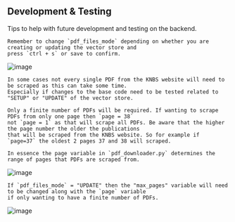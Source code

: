 ## Development & Testing

Tips to help with future development and testing on the backend.

```
Remember to change `pdf_files_mode` depending on whether you are creating or updating the vector store and
press `ctrl + s` or save to confirm.
```

![image](https://github.com/user-attachments/assets/fc99cef5-7bf7-486c-9272-d2d6342ed95c)

```
In some cases not every single PDF from the KNBS website will need to be scraped as this can take some time.
Especially if changes to the base code need to be tested related to "SETUP" or "UPDATE" of the vector store.

Only a finite number of PDFs will be required. If wanting to scrape PDFs from only one page then `page = 38`
not `page = 1` as that will scrape all PDFs. Be aware that the higher the page number the older the publications
that will be scraped from the KNBS website. So for example if `page=37` the oldest 2 pages 37 and 38 will scraped.

In essence the page variable in `pdf_downloader.py` determines the range of pages that PDFs are scraped from.
```
![image](https://github.com/user-attachments/assets/5ffe7917-8d32-4b8b-8724-0f21159ccc35)

```
If `pdf_files_mode` = "UPDATE" then the "max_pages" variable will need to be changed along with the `page` variable
if only wanting to have a finite number of PDFs.
```
![image](https://github.com/user-attachments/assets/b6179157-bf89-4be9-a6be-58356cb4f6b2)

